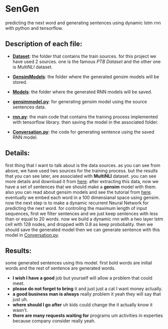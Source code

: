 # SenGen
predicting the next word and generating sentences using dynamic lstm rnn with python and tensorflow.

## Description of each file:

* [**Dataset**](Dataset/): the folder that contains the train sources. for this project we have used 2 sources. one is the famous *PTB Dataset* and the other one is *MultiNLI* dataset.

* [**GensimModels**](GensimModels/): the folder where the generated gensim models will be stored.

* [**Models**](Models/): the folder where the generated RNN models will be saved.

* [**gensimmodel.py**](gensimmodel.py): for generating gensim model using the source sentences data.

* [**rnn.py**](rnn.py): the main code that contains the training process implemented with tensorflow library. then saving the model in the associated folder.

* [**Conversation.py**](Conversation.py): the code for generating sentence using the saved RNN model.

## Details:

first thing that I want to talk about is the data sources. as you can see from above, we have used two sources for the training process. but the results that you can see later, are associated with **MultiNLI** dataset.
you can see more details and download it from [here](https://www.nyu.edu/projects/bowman/multinli/).
after extracting this data, now we have a set of sentences that we should make a **gensim** model with them.
also you can read about gensim models and see the tutorial from [here](https://radimrehurek.com/gensim/models/word2vec.html).
eventually we embed each word in a 100 dimensianal space using gensim. now the next step is to make a dynamic recurrent Neural Network for predicting the next word.
for controling the maximum length of input sequences, first we filter sentences and we just keep sentences with less than or equal to 20 words.
now we build a dynamic rnn with a two layer lstm cell with 128 nodes, and dropped with 0.8 as keep probobality.
then we should save the generated model then we can generate sentence with this model in [Conversation.py](Conversation.py).

## Results:
some generated sentences using this model. first bold words are initial words and the rest of sentence are generated words.

* **I wish I have a good** job but yourself will allow a problem that could meet.
* **please do not forget to bring** it and just just a cat I want money actually.
* **a good business man is always** really problem it yeah they will say that just uh.
* **where should I go after** uh kids could change the it actually know it wasn't.
* **there are many requests waiting for** programs um activities in experties because company consider really yeah.
